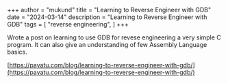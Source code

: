 +++
author = "mukund"
title = "Learning to Reverse Engineer with GDB"
date = "2024-03-14"
description = "Learning to Reverse Engineer with GDB"
tags = [
    "reverse engineering",
]
+++

Wrote a post on learning to use GDB for revese engineering a very simple C program. It can also give an understanding of few Assembly Language basics.

[https://payatu.com/blog/learning-to-reverse-engineer-with-gdb/](https://payatu.com/blog/learning-to-reverse-engineer-with-gdb/)